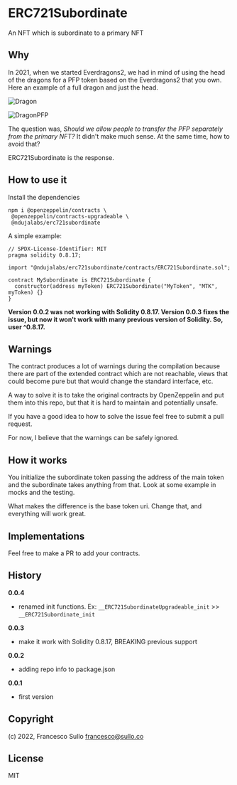 # ERC721Subordinate
An NFT which is subordinate to a primary NFT

## Why

In 2021, when we started Everdragons2, we had in mind of using the head of the dragons for a PFP token based on the Everdragons2 that you own. Here an example of a full dragon and just the head. 

![Dragon](https://github.com/ndujaLabs/ERC721Subordinate/blob/main/assets/Soolhoth.png)

![DragonPFP](https://github.com/ndujaLabs/ERC721Subordinate/blob/main/assets/Soolhoth_PFP.png)

The question was, _Should we allow people to transfer the PFP separately from the primary NFT?_ It didn't make much sense. At the same time, how to avoid that?

ERC721Subordinate is the response. 

## How to use it

Install the dependencies 
``` 
npm i @openzeppelin/contracts \
 @openzeppelin/contracts-upgradeable \
 @ndujalabs/erc721subordinate
```

A simple example:

```solidity
// SPDX-License-Identifier: MIT
pragma solidity 0.8.17;

import "@ndujalabs/erc721subordinate/contracts/ERC721Subordinate.sol";

contract MySubordinate is ERC721Subordinate {
  constructor(address myToken) ERC721Subordinate("MyToken", "MTK", myToken) {}
}
```

**Version 0.0.2 was not working with Solidity 0.8.17. Version 0.0.3 fixes the issue, but now it won't work with many previous version of Solidity. So, user ^0.8.17.** 

## Warnings

The contract produces a lot of warnings during the compilation because there are part of the extended contract which are not reachable, views that could become pure but that would change the standard interface, etc. 

A way to solve it is to take the original contracts by OpenZeppelin and put them into this repo, but that it is hard to maintain and potentially unsafe.

If you have a good idea to how to solve the issue feel free to submit a pull request.

For now, I believe that the warnings can be safely ignored.

## How it works

You initialize the subordinate token passing the address of the main token and the subordinate takes anything from that. Look at some example in mocks and the testing.

What makes the difference is the base token uri. Change that, and everything will work great.

## Implementations

Feel free to make a PR to add your contracts.

## History

**0.0.4**
- renamed init functions. Ex: `__ERC721SubordinateUpgradeable_init` >> `__ERC721Subordinate_init`

**0.0.3**
- make it work with Solidity 0.8.17, BREAKING previous support

**0.0.2**
- adding repo info to package.json

**0.0.1**
- first version

## Copyright

(c) 2022, Francesco Sullo <francesco@sullo.co>

## License

MIT
